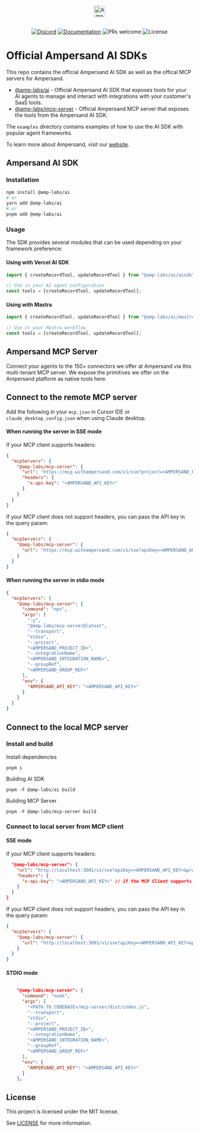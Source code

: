 <br/>
<div align="center">
    <a href="https://www.withampersand.com/?utm_source=github&utm_medium=readme&utm_campaign=mcp-docs-server&utm_content=logo">
    <img src="https://res.cloudinary.com/dycvts6vp/image/upload/v1723671980/ampersand-logo-black.svg" height="30" align="center" alt="Ampersand logo" >
    </a>
<br/>
<br/>

<div align="center">

 [![Discord](https://img.shields.io/badge/Join%20The%20Community-black?logo=discord)](https://discord.gg/BWP4BpKHvf) [![Documentation](https://img.shields.io/badge/Read%20our%20Documentation-black?logo=book)](https://docs.withampersand.com) ![PRs welcome](https://img.shields.io/badge/PRs-welcome-brightgreen.svg) <img src="https://img.shields.io/static/v1?label=license&message=MIT&color=white" alt="License">
</div>

</div>

# Official Ampersand AI SDKs

This repo contains the official Ampersand AI SDK as well as the offical MCP servers for Ampersand.

- [@amp-labs/ai](https://www.npmjs.com/package/@amp-labs/ai) - Official Ampersand AI SDK that exposes tools for your AI agents to manage and interact with integrations with your customer's SaaS tools.
- [@amp-labs/mcp-server](https://www.npmjs.com/package/@amp-labs/mcp-server) - Official Ampersand MCP server that exposes the tools from the Ampersand AI SDK.

The `examples` directory contains examples of how to use the AI SDK with popular agent frameworks.

To learn more about Ampersand, visit our [website](https://www.withampersand.com).

## Ampersand AI SDK

### Installation

```bash
npm install @amp-labs/ai
# or
yarn add @amp-labs/ai
# or
pnpm add @amp-labs/ai
```

### Usage

The SDK provides several modules that can be used depending on your framework preference:

#### Using with Vercel AI SDK

```typescript
import { createRecordTool, updateRecordTool } from "@amp-labs/ai/aisdk";

// Use in your AI agent configuration
const tools = [createRecordTool, updateRecordTool];
```

#### Using with Mastra

```typescript
import { createRecordTool, updateRecordTool } from "@amp-labs/ai/mastra";

// Use in your Mastra workflow
const tools = [createRecordTool, updateRecordTool];
```

## Ampersand MCP Server

Connect your agents to the 150+ connectors we offer at Ampersand via this multi-tenant MCP server. We expose the primitives we offer on the Ampersand platform as native tools here.

## Connect to the remote MCP server

Add the following in your `mcp.json` in Cursor IDE or `claude_desktop_config.json` when using Claude desktop.


#### When running the server in SSE mode

If your MCP client supports headers:

```json
{
  "mcpServers": {
    "@amp-labs/mcp-server": {
      "url": "https://mcp.withampersand.com/v1/sse?project=<AMPERSAND_PROJECT_ID>&integrationName=<AMPERSAND_INTEGRATION_NAME>&groupRef=<AMPERSAND_GROUP_REF>",
      "headers": {
        "x-api-key": "<AMPERSAND_API_KEY>"
      }
    }
  }
}
```

If your MCP client does not support headers, you can pass the API key in the query param:

```json
{
  "mcpServers": {
    "@amp-labs/mcp-server": {
      "url": "https://mcp.withampersand.com/v1/sse?apiKey=<AMPERSAND_API_KEY>&project=<AMPERSAND_PROJECT_ID>&integrationName=<AMPERSAND_INTEGRATION_NAME>&groupRef=<AMPERSAND_GROUP_REF>"
    }
  }
}
```

#### When running the server in stdio mode

```json
{
  "mcpServers": {
    "@amp-labs/mcp-server": {
      "command": "npx",
      "args": [
        "-y",
        "@amp-labs/mcp-server@latest",
        "--transport",
        "stdio",
        "--project",
        "<AMPERSAND_PROJECT_ID>",
        "--integrationName",
        "<AMPERSAND_INTEGRATION_NAME>",
        "--groupRef",
        "<AMPERSAND_GROUP_REF>"
      ],
      "env": {
        "AMPERSAND_API_KEY": "<AMPERSAND_API_KEY>"
      }
    }
  }
}

```

## Connect to the local MCP server

### Install and build

Install dependencies

`pnpm i`

Building AI SDK

`pnpm -F @amp-labs/ai build`

Building MCP Server

`pnpm -F @amp-labs/mcp-server build`


### Connect to local server from MCP client

#### SSE mode

If your MCP client supports headers:

```json
  "@amp-labs/mcp-server": {
    "url": "http://localhost:3001/v1/sse?apiKey=<AMPERSAND_API_KEY>&project=<AMPERSAND_PROJECT_ID>&integrationName=<AMPERSAND_INTEGRATION_NAME>&groupRef=<AMPERSAND_GROUP_REF>",
    "headers": {
      "x-api-key": "<AMPERSAND_API_KEY>" // if the MCP Client supports it we pick the api key from here if not, query param.
    }
  }
}
```

If your MCP client does not support headers, you can pass the API key in the query param:

```json
{
  "mcpServers": {
    "@amp-labs/mcp-server": {
      "url": "http://localhost:3001/v1/sse?apiKey=<AMPERSAND_API_KEY>&project=<AMPERSAND_PROJECT_ID>&integrationName=<AMPERSAND_INTEGRATION_NAME>&groupRef=<AMPERSAND_GROUP_REF>"
    }
  }
}
```

#### STDIO mode

```json

    "@amp-labs/mcp-server": {
      "command": "node",
      "args": [
        "<PATH_TO_CODEBASE>/mcp-server/dist/index.js",
        "--transport",
        "stdio",
        "--project",
        "<AMPERSAND_PROJECT_ID>",
        "--integrationName",
        "<AMPERSAND_INTEGRATION_NAME>",
        "--groupRef",
        "<AMPERSAND_GROUP_REF>"
      ],
      "env": {
        "AMPERSAND_API_KEY": "<AMPERSAND_API_KEY>"
      }
    },

```

## License

This project is licensed under the MIT license.

See [LICENSE](./LICENSE) for more information.
